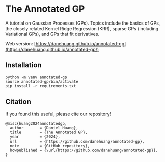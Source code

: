 # The Annotated GP

A tutorial on Gaussian Processes (GPs). Topics include the basics of GPs,
the closely related Kernel Ridge Regression (KRR), sparse GPs (including Variational GPs),
and GPs that fit derivatives.

Web version: [https://danehuang.github.io/annotated-gp](https://danehuang.github.io/annotated-gp/)


## Installation

```
python -m venv annotated-gp
source annotated-gp/bin/activate
pip install -r requirements.txt
```


## Citation

If you found this useful, please cite our repository!
```
@misc{huang2024annotatedgp,
  author       = {Daniel Huang},
  title        = {The Annotated GP},
  year         = {2024},
  url          = {https://github.com/danehuang/annotated-gp},
  note         = {GitHub repository},
  howpublished = {\url{https://github.com/danehuang/annotated-gp}},
}
```
